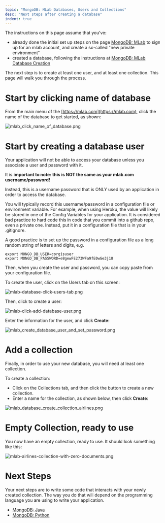 ```yaml
---
topic: "MongoDB: MLab Databases, Users and Collections"
desc: "Next steps after creating a database"
indent: true
---
```


<div style="display:none;">
https://pconrad-webapps.github.io/topics/mongodb_mlab_database_users_and_collections
</div>

The instructions on this page assume that you've:

* already done the initial set up steps on the page [MongoDB: MLab](/topics/mongodb_mlab/)
to sign up for an mlab account, and create a so-called "new private environment"
* created a database, following the instructions at [MongoDB: MLab Database Creation](/topics/mongodb_mlab_database_creation/)

The next step is to create at least one user, and at least one collection. This page will walk you through the process.

# Start by clicking name of database

From the main menu of the [https://mlab.com](https://mlab.com), click the name of the database to get started, as shown:

![mlab_click_name_of_database.png](mlab_click_name_of_database.png)

# Start by creating a database user

Your application will not be able to access your database unless you associate a user and password with it.  

It is <b>important to note: this is NOT the same as your mlab.com username/password!</b>

Instead, this is a username password that is ONLY used by an application in order to access the database.

You will typically record this username/password in a configuration file or environment variable.  For example, when using Heroku,
the value will likely be stored in one of the Config Variables for your application.   It is considered bad practice to hard code this in code that you commit into a github repo, even a private one.  Instead, put it in a configuration file that is in your .gitignore.

A good practice is to set up the password in a configuration file as a long random string of letters and digits, e.g. 

```
export MONGO_DB_USER=corgisuser
export MONGD_DB_PASSWORD=e8gewFE273WFa9fE0wGe3j18
```

Then, when you create the user and password, you can copy paste from your configuration file.

To create the user, click on the Users tab on this screen:

![mlab-database-click-users-tab.png](mlab-database-click-users-tab.png)

Then, click to create a user:

![mlab-click-add-database-user.png](mlab-click-add-database-user.png)

Enter the information for the user, and click <b>Create</b>:

![mlab_create_database_user_and_set_password.png](mlab_create_database_user_and_set_password.png)

# Add a collection

Finally, in order to use your new database, you will need at least one collection.

To create a collection:

* Click on the Collections tab, and then click the button to create a new collection.
* Enter a name for the collection, as shown below, then  click <b>Create</b>:

![mlab_database_create_collection_airlines.png](mlab_database_create_collection_airlines.png)

# Empty Collection, ready to use

You now have an empty collection, ready to use.  It should look something like this:

![mlab-airlines-collection-with-zero-documents.png](mlab-airlines-collection-with-zero-documents.png)

# Next Steps

Your next steps are to write some code that interacts with your newly created collection.  The way you do that will
depend on the programming language you are using to write your application.

* [MongoDB: Java](/topics/mongodb_java)
* [MongoDB: Python](/topics/mongodb_python)
